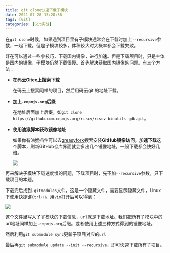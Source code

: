 ```yaml
---
title: git clone快速下载子模块
date: 2021-07-28 15:28:58
tags: [Git]
categories: [Git实战]
---
```


在`git clone`时候，如果遇到项目里有子模块通常会在下载时加上`--recursive`参数，一起下载。但是子模块较多，体积较大时大概率都会下载失败。

好在可以通过一些小技巧，下载国内镜像，进行加速。但是下载项目时，只是主体是国内的镜像，子模块仍然下载很慢。首先解决获取国内镜像的问题。有三个方法：
- **在码云Gitee上搜索下载**

    在码云上搜索同样的项目，然后用码云git 的地址下载。

- **加上`.cnpmjs.org`后缀**

    在地址后面加上后缀，如`git clone https://github.com.cnpmjs.org/riscv/riscv-binutils-gdb.git`。

- **使用油猴脚本获取镜像地址**

    如果你有油猴插件可以去[greasyfork](https://greasyfork.org/zh-CN)搜索安装**GitHub镜像访问，加速下载**这个脚本，刷新GitHub仓库界面就会多出几个镜像地址，一般下载都会快好几倍。

    ![](https://picbed-1311007548.cos.ap-shanghai.myqcloud.com/markdown_picbed/img/20210728155417.png)

再来解决子模块下载速度慢的问题，下载项目时，先不加`--recursive`参数，只下载项目的本题。

下载完后找到`.gitmodules`文件，这是一个隐藏文件，需要显示隐藏文件，Linux下使用快捷键`Ctrl+H`。用`vim`打开后可以得到：

![](https://picbed-1311007548.cos.ap-shanghai.myqcloud.com/markdown_picbed/img/20210728164406.png)

这个文件里写入了子模块的下载信息，`url`就是下载地址。我们把所有子模块中的url地址同样加上`.cnpmjs.org`后缀。或者使用上述三种方式得到的镜像地址。

然后利用`git submodule sync`更新子项目对应的`url`

最后再`git submodule update --init --recursive`，即可快速下载所有子项目。
